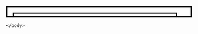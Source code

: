 <!DOCTYPE HTML>
<html lang="en">
    <head>
        <title>Calendar</title>
        <meta charset="utf-8">
        <style>
          body {
  background-image: url("css/calendar.jpg");
}
table, td{
  border: 3px solid black;
  border-spacing: 5px;
  padding: 10px;
  border-collapse: separate;
  text-align: center;
  height: 30px;
  font-family: fantasy;
  font-weight: bold;
}
td:hover {
  background-color: lightblue;
  opacity: 0.6;
}
.center {
  margin-left: auto;
  margin-right: auto;
  margin-top: 250px;
}
.zoom {
  transition: transform .2s; /* Animation */
  margin: 0 auto;
}

.zoom:hover {
  transform: scale(1.3);
        </style>
    </head>
    <body>
        <table class="center">
         <tr>
           <td colspan="7">
             <h1>JUNE 2000</h1>
               </td>
          </tr>
          <tr>
            <td class="zoom">SUN</td>
            <td class="zoom">MON</td>
            <td class="zoom">TUE</td>
            <td class="zoom">WED</td>
            <td class="zoom">THU</td>
            <td class="zoom">FRI</td>
            <td class="zoom">SAT</td>
          </tr>
          <tr>
            <td class="zoom"></td>
            <td class="zoom"></td>
            <td class="zoom"></td>
            <td class="zoom"></td>
            <td class="zoom">1</td>
            <td class="zoom">2</td>
            <td class="zoom">3</td>
          </tr>
          <tr>
            <td class="zoom">4</td>
            <td class="zoom">5</td>
            <td class="zoom">6</td>
            <td class="zoom">7</td>
            <td class="zoom">8</td>
            <td class="zoom">9</td>
            <td class="zoom">10</td>
          </tr>
          <tr>
            <td class="zoom">11</td>
            <td class="zoom">12</td>
            <td class="zoom">13</td>
            <td class="zoom">14</td>
            <td class="zoom">15</td>
            <td class="zoom">16</td>
            <td class="zoom">17</td>
          </tr>
          <tr>
            <td class="zoom">18</td>
            <td class="zoom">19</td>
            <td class="zoom">20</td>
            <td class="zoom">21</td>
            <td class="zoom">22</td>
            <td class="zoom">23</td>
            <td class="zoom">24</td>
          </tr>
          <tr>
            <td class="zoom">25</td>
            <td class="zoom">26</td>
            <td class="zoom">27</td>
            <td class="zoom">28</td>
            <td class="zoom">29</td>
            <td class="zoom">30</td>
            <td class="zoom"></td>
          </tr>
        </table>
        
    </body>
</html>

